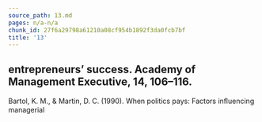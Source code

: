 ```yaml
---
source_path: 13.md
pages: n/a-n/a
chunk_id: 27f6a29798a61210a08cf954b1892f3da0fcb7bf
title: '13'
---
```

## entrepreneurs’ success. Academy of Management Executive, 14, 106–116.

Bartol, K. M., & Martin, D. C. (1990). When politics pays: Factors inﬂuencing managerial

